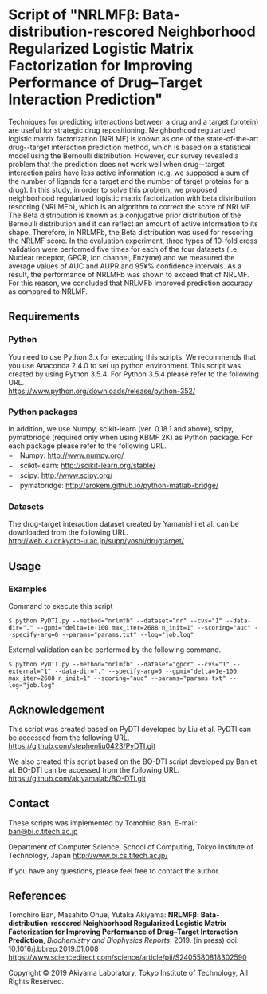 # Script of "NRLMFβ: Bata-distribution-rescored Neighborhood Regularized Logistic Matrix Factorization for Improving Performance of Drug–Target Interaction Prediction"

Techniques for predicting interactions between a drug and a target (protein) are useful for strategic drug repositioning. Neighborhood regularized logistic matrix factorization (NRLMF) is known as one of the state-of-the-art drug--target interaction prediction method, which is based on a statistical model using the Bernoulli distribution. However, our survey revealed a problem that the prediction does not work well when drug--target interaction pairs have less active information (e.g. we supposed a sum of the number of ligands for a target and the number of target proteins for a drug). In this study, in order to solve this problem, we proposed neighborhood regularized logistic matrix factorization with beta distribution rescoring (NRLMFb), which is an algorithm to correct the score of NRLMF. The Beta distribution is known as a conjugative prior distribution of the Bernoulli distribution and it can reflect an amount of active information to its shape. Therefore, in NRLMFb, the Beta distribution was used for rescoring the NRLMF score. In the evaluation experiment, three types of 10-fold cross validation were performed five times for each of the four datasets (i.e. Nuclear receptor, GPCR, Ion channel, Enzyme) and we measured the average values of AUC and AUPR and 95¥% confidence intervals. As a result, the performance of NRLMFb was shown to exceed that of NRLMF. For this reason, we concluded that NRLMFb improved prediction accuracy as compared to NRLMF.

Requirements
------------
### Python
You need to use Python 3.x for executing this scripts. We recommends that you use Anaconda 2.4.0 to set up python environment. This script was created by using Python 3.5.4. For Python 3.5.4 please refer to the following URL.<br>
https://www.python.org/downloads/release/python-352/<br>

### Python packages
In addition, we use Numpy, scikit-learn (ver. 0.18.1 and above), scipy, pymatbridge (required only when using KBMF 2K) as Python package. For each package please refer to the following URL.<br>
−　Numpy: http://www.numpy.org/<br>
−　scikit-learn: http://scikit-learn.org/stable/<br>
−　scipy: http://www.scipy.org/<br>
−　pymatbridge: http://arokem.github.io/python-matlab-bridge/<br>

### Datasets
The drug-target interaction dataset created by Yamanishi et al. can be downloaded from the following URL.<br>
http://web.kuicr.kyoto-u.ac.jp/supp/yoshi/drugtarget/<br>

Usage
-----

### Examples
Command to execute this script
```shell
$ python PyDTI.py --method="nrlmfb" --dataset="nr" --cvs="1" --data-dir="." --gpmi="delta=1e-100 max_iter=2688 n_init=1" --scoring="auc" --specify-arg=0 --params="params.txt" --log="job.log"
```

External validation can be performed by the following command.
```shell
$ python PyDTI.py --method="nrlmfb" --dataset="gpcr" --cvs="1" --external="1" --data-dir="." --specify-arg=0 --gpmi="delta=1e-100 max_iter=2688 n_init=1" --scoring="auc" --params="params.txt" --log="job.log"
```

Acknowledgement
---------------
This script was created based on PyDTI developed by Liu et al. PyDTI can be accessed from the following URL. https://github.com/stephenliu0423/PyDTI.git

We also created this script based on the BO-DTI script developed py Ban et al. BO-DTI can be accessed from the following URL. https://github.com/akiyamalab/BO-DTI.git

Contact
-------
These scripts was implemented by Tomohiro Ban.
E-mail: ban@bi.c.titech.ac.jp

Department of Computer Science, School of Computing, Tokyo Institute of Technology, Japan
http://www.bi.cs.titech.ac.jp/

If you have any questions, please feel free to contact the author.

References
----------
Tomohiro Ban, Masahito Ohue, Yutaka Akiyama: **NRLMFβ: Bata-distribution-rescored Neighborhood Regularized Logistic Matrix Factorization for Improving Performance of Drug–Target Interaction Prediction**, _Biochemistry and Biophysics Reports_, 2019. (in press) doi: 10.1016/j.bbrep.2019.01.008 https://www.sciencedirect.com/science/article/pii/S2405580818302590

Copyright © 2019 Akiyama Laboratory, Tokyo Institute of Technology, All Rights Reserved.

